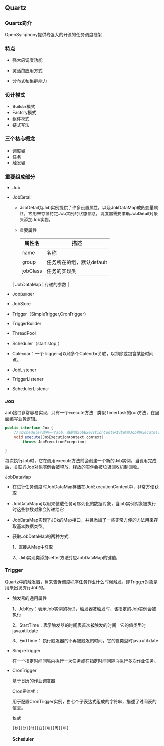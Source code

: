 ## Quartz

### Quartz简介

OpenSymphony提供的强大的开源的任务调度框架

### 特点

- 强大的调度功能

- 灵活的应用方式

- 分布式和集群能力

### 设计模式

- Builder模式
- Factory模式
- 组件模式
- 链式写法

### 三个核心概念

- 调度器
- 任务
- 触发器

### 重要组成部分

- Job



- JobDetail

  - JobDetail为Job实例提供了许多设置属性，以及JobDataMap成员变量属性，它用来存储特定Job实例的状态信息，调度器需要借助JobDetail对象来添加Job实例。

  - 重要属性

    |  属性名    | 描述     |
    | ---- | ---- |
    | name     |   名称   |
    |   group   |  任务所在的组，默认default    |
    |  jobClass    | 任务的实现类     |
  |  JobDataMap    | 传递的参数     |

  

- JobBuilder

- JobStore

- Trigger（SimpleTrigger,CronTrigger）

  

- TriggerBuilder

- ThreadPool

- Scheduler（start,stop,）

- Calendar：一个Trigger可以和多个Calendar关联，以排除或包含某些时间点。

- JobListener

- TriggerListener

- SchedulerListener

  

### Job

Job接口非常容易实现，只有一个execute方法，类似TimerTask的run方法，在里面编写业务逻辑。

  ```java
  public interface Job {
      //当Scheduler调用一个Job，就是将JobExecutionContext传递给Job的execute()方法。Job能通过JobExecutionContext对象访问到Quartz运行时候的环境以及Job本身的明细数据。
      void execute(JobExecutionContext context)
          throws JobExecutionException;
  
  }
  ```
每次执行Job时，它在调用execute方法前会创建一个新的Job实例。当调用完成后，关联的Job对象实例会被释放，释放的实例会被垃圾回收机制回收。

JobDataMap

- 在进行任务调度时JobDataMap存储在JobExecutionContext中，非常方便获取


- JobDataMap可以用来装载任何可序列化的数据对象，当job实例对象被执行时这些参数对象会传递给它


- JobDataMap实现了JDk的Map接口，并且添加了一些非常方便的方法用来存取基本数据类型。


- 获取JobDataMap的两种方式

  1、直接从Map中获取

  2、Job实现类添加setter方法对应JobDataMap的键值。

### Trigger

Quartz中的触发器，用来告诉调度程序任务作业什么时候触发。即Trigger对象是用来出发执行Job的。

- 触发器的通用属性

  1、JobKey：表示Job实例的标识，触发器被触发时，该指定的Job实例会被执行

  2、StartTime：表示触发器的时间表首次被触发的时间，它的值类型时java.util.date

  3、EndTime： 执行触发器的不再被触发的时间，它的值类型时java.util.date

- SimpleTrigger

  在一个指定时间间隔内执行一次任务或在指定时间间隔内执行多次作业任务。

- CronTrigger

  基于日历的作业调度器

  Cron表达式：

  用于配置CronTrigger实例，由七个子表达式组成的字符串，描述了时间表的信息。

  格式：

  ```
  [秒][分][时][日][月][周][年]
  ```

  #### Scheduler

  